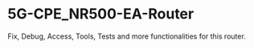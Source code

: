 # 5G-CPE_NR500-EA-Router
Fix, Debug, Access, Tools, Tests and more functionalities for this router.
